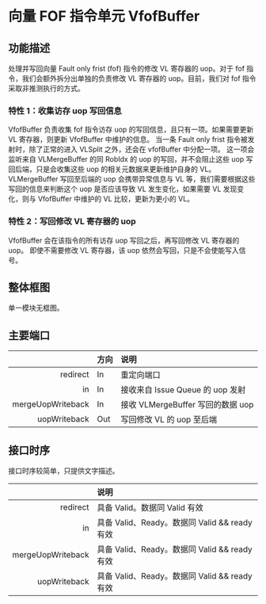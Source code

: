 # 向量 FOF 指令单元 VfofBuffer

## 功能描述

处理并写回向量 Fault only frist (fof) 指令的修改 VL 寄存器的 uop。对于 fof 指令，我们会额外拆分出单独的负责修改 VL 寄存器的 uop。目前，我们对 fof 指令采取非推测执行的方式。

### 特性 1：收集访存 uop 写回信息

VfofBuffer 负责收集 fof 指令访存 uop 的写回信息，且只有一项。如果需要更新 VL 寄存器，则更新 VfofBuffer 中维护的信息。
当一条 Fault only frist 指令被发射时，除了正常的进入 VLSplit 之外，还会在 vfofBuffer 中分配一项。
这一项会监听来自 VLMergeBuffer 的同 RobIdx 的 uop 的写回，并不会阻止这些 uop 写回后端，只是会收集这些 uop 的相关元数据来更新维护自身的 VL。
VLMergeBuffer 写回至后端的 uop 会携带异常信息与 VL 等，我们需要根据这些写回的信息来判断这个 uop 是否应该导致 VL 发生变化，如果需要 VL 发现变化，则与 VfofBuffer 中维护的 VL 比较，更新为更小的 VL。

### 特性 2：写回修改 VL 寄存器的 uop

VfofBuffer 会在该指令的所有访存 uop 写回之后，再写回修改 VL 寄存器的  uop。
即使不需要修改 VL 寄存器，该 uop 依然会写回，只是不会使能写入信号。

## 整体框图

单一模块无框图。

## 主要端口

|                   | 方向 | 说明                              |
| ----------------: | :--- | :-------------------------------- |
|          redirect | In   | 重定向端口                        |
|                in | In   | 接收来自 Issue Queue 的 uop 发射  |
| mergeUopWriteback | In   | 接收 VLMergeBuffer 写回的数据 uop |
|      uopWriteback | Out  | 写回修改 VL 的 uop 至后端         |


## 接口时序

接口时序较简单，只提供文字描述。

|                   | 说明                                          |
| ----------------: | :-------------------------------------------- |
|          redirect | 具备 Valid。数据同 Valid 有效                 |
|                in | 具备 Valid、Ready。数据同 Valid && ready 有效 |
| mergeUopWriteback | 具备 Valid、Ready。数据同 Valid && ready 有效 |
|      uopWriteback | 具备 Valid、Ready。数据同 Valid && ready 有效 |
